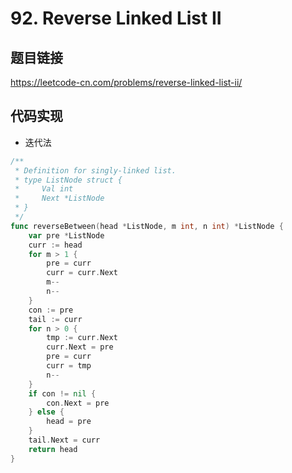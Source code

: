 # 92. Reverse Linked List II

## 题目链接

https://leetcode-cn.com/problems/reverse-linked-list-ii/

## 代码实现
- 迭代法
```go
/**
 * Definition for singly-linked list.
 * type ListNode struct {
 *     Val int
 *     Next *ListNode
 * }
 */
func reverseBetween(head *ListNode, m int, n int) *ListNode {
    var pre *ListNode
    curr := head
    for m > 1 {
        pre = curr
        curr = curr.Next
        m--
        n--
    }
    con := pre
    tail := curr
    for n > 0 {
        tmp := curr.Next
        curr.Next = pre
        pre = curr
        curr = tmp
        n--
    }
    if con != nil {
        con.Next = pre
    } else {
        head = pre
    }
    tail.Next = curr
    return head
}
```